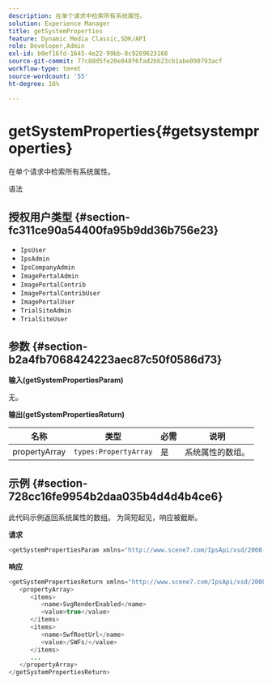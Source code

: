 ```yaml
---
description: 在单个请求中检索所有系统属性。
solution: Experience Manager
title: getSystemProperties
feature: Dynamic Media Classic,SDK/API
role: Developer,Admin
exl-id: b0ef16fd-1645-4e22-99bb-8c9269623168
source-git-commit: 77c88d5fe20e048f6fad2bb23cb1abe090793acf
workflow-type: tm+mt
source-wordcount: '55'
ht-degree: 16%

---
```


# getSystemProperties{#getsystemproperties}

在单个请求中检索所有系统属性。

语法

## 授权用户类型 {#section-fc311ce90a54400fa95b9dd36b756e23}

* `IpsUser`
* `IpsAdmin`
* `IpsCompanyAdmin`
* `ImagePortalAdmin`
* `ImagePortalContrib`
* `ImagePortalContribUser`
* `ImagePortalUser`
* `TrialSiteAdmin`
* `TrialSiteUser`

## 参数 {#section-b2a4fb7068424223aec87c50f0586d73}

**输入(getSystemPropertiesParam)**

无。

**输出(getSystemPropertiesReturn)**

| 名称 | 类型 | 必需 | 说明 |
|---|---|---|---|
| propertyArray | `types:PropertyArray` | 是 | 系统属性的数组。 |

## 示例 {#section-728cc16fe9954b2daa035b4d4d4b4ce6}

此代码示例返回系统属性的数组。 为简短起见，响应被截断。

**请求**

```java
<getSystemPropertiesParam xmlns="http://www.scene7.com/IpsApi/xsd/2008-09-10"/>
```

**响应**

```java
<getSystemPropertiesReturn xmlns="http://www.scene7.com/IpsApi/xsd/2008-09-10"> 
   <propertyArray> 
      <items> 
         <name>SvgRenderEnabled</name> 
         <value>true</value> 
      </items> 
      <items> 
         <name>SwfRootUrl</name> 
         <value>/SWFs/</value> 
      </items> 
      ... 
   </propertyArray> 
</getSystemPropertiesReturn>
```
